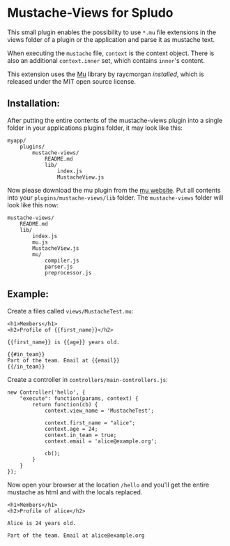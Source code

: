 Mustache-Views for Spludo
==========================

This small plugin enables the possibility to use `*.mu` file extensions in
the views folder of a plugin or the application and parse it as mustache text.

When executing the `mustache` file, `context` is the context object. There is
also an additional `context.inner` set, which contains `inner`'s content.

This extension uses the [Mu][mu-website] library by raycmorgan *installed*,
which is released under the MIT open source license.

  [mu-website]: http://github.com/raycmorgan/Mu

Installation:
--------------

After putting the entire contents of the mustache-views plugin into a single
folder in your applications plugins folder, it may look like this:

    myapp/
        plugins/
            mustache-views/
                README.md
                lib/
                    index.js
                    MustacheView.js

Now please download the mu plugin from the 
[mu website][mu-website]. Put all contents into your
`plugins/mustache-views/lib` folder. The `mustache-views` folder will look like this
now:

    mustache-views/
        README.md
        lib/
            index.js
            mu.js
            MustacheView.js
            mu/
                compiler.js
                parser.js
                preprocessor.js

Example:
-------------------
 
Create a files called `views/MustacheTest.mu`:

    <h1>Members</h1>
    <h2>Profile of {{first_name}}</h2>

    {{first_name}} is {{age}} years old.
        
    {{#in_team}}
    Part of the team. Email at {{email}}
    {{/in_team}}

Create a controller in `controllers/main-controllers.js`:

    new Controller('hello', {
        "execute": function(params, context) {
            return function(cb) {
                context.view_name = 'MustacheTest';
                
                context.first_name = "alice";
                context.age = 24;
                context.in_team = true;
                context.email = 'alice@example.org';
                
                cb();
            }
        }
    });
      
Now open your browser at the location `/hello` and you'll get the entire mustache
as html and with the locals replaced.

    <h1>Members</h1>
    <h2>Profile of alice</h2>
    
    Alice is 24 years old.
    
    Part of the team. Email at alice@example.org
